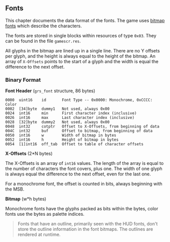 ## Fonts

This chapter documents the data format of the fonts. The game uses [bitmap fonts](https://en.wikipedia.org/wiki/Computer_font#Bitmap_fonts) which describe the characters.

The fonts are stored in single blocks within resources of type ```0x03```. They can be found in the file ```gamescr.res```.

All glyphs in the bitmap are lined up in a single line. There are no Y offsets per glyph, and the height is always equal to the height of the bitmap. An array of ```X-Offsets``` points to the start of a glyph and the width is equal the difference to the next offset.

### Binary Format

**Font Header** (`grs_font` structure, 86 bytes)

    0000  uint16    id       Font Type -- 0x0000: Monochrome, 0xCCCC: Color
    0002  [34]byte  dummy1   Not used, always 0x00
    0024  int16     min      First character index (inclusive)
    0026  int16     max      Last character index (inclusive)
    0028  [32]byte  dummy2   Not used, always 0x00
    0048  int32     cotptr   Offset to X-Offsets, from beginning of data
    004C  int32     buf      Offset to bitmap, from beginning of data
    0050  int16     w        Width of bitmap in bytes
    0052  int16     h        Height of bitmap in bytes
    0054  [1]int16  off_tab  Offset to table of character offsets

**X-Offsets** (2*N bytes)

The X-Offsets is an array of ```int16``` values. The length of the array is equal to the number of characters the font covers, plus one. The width of one glyph is always equal the difference to the next offset, even for the last one.

For a monochrome font, the offset is counted in bits, always beginning with the MSB.

**Bitmap** (w*h bytes)

Monochrome fonts have the glyphs packed as bits within the bytes, color fonts use the bytes as palette indices.

> Fonts that have an outline, primarily seen with the HUD fonts, don't store the outline information in the font bitmaps. The outlines are rendered at runtime.
